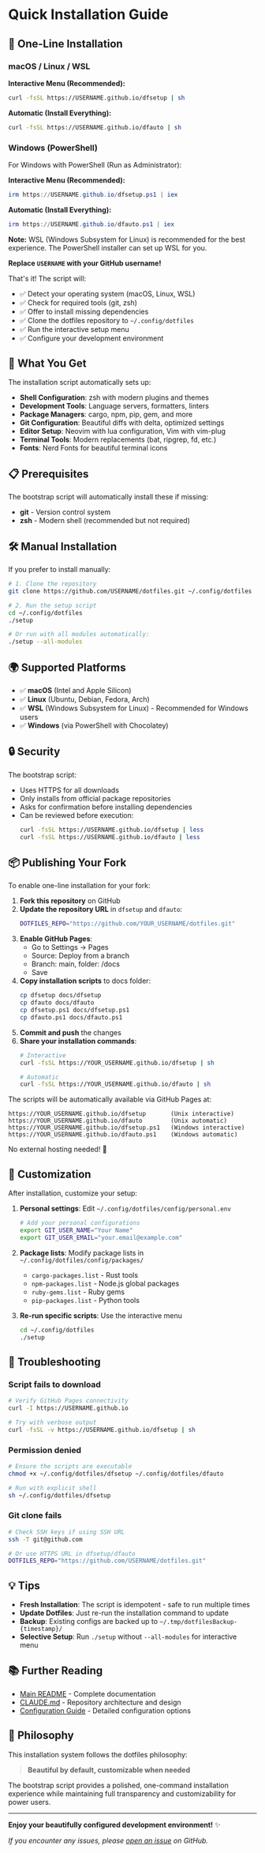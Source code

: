 # Quick Installation Guide

## 🚀 One-Line Installation

### macOS / Linux / WSL

**Interactive Menu (Recommended):**
```bash
curl -fsSL https://USERNAME.github.io/dfsetup | sh
```

**Automatic (Install Everything):**
```bash
curl -fsSL https://USERNAME.github.io/dfauto | sh
```

### Windows (PowerShell)

For Windows with PowerShell (Run as Administrator):

**Interactive Menu (Recommended):**
```powershell
irm https://USERNAME.github.io/dfsetup.ps1 | iex
```

**Automatic (Install Everything):**
```powershell
irm https://USERNAME.github.io/dfauto.ps1 | iex
```

**Note:** WSL (Windows Subsystem for Linux) is recommended for the best experience. The PowerShell installer can set up WSL for you.

**Replace `USERNAME` with your GitHub username!**

That's it! The script will:
- ✅ Detect your operating system (macOS, Linux, WSL)
- ✅ Check for required tools (git, zsh)
- ✅ Offer to install missing dependencies
- ✅ Clone the dotfiles repository to `~/.config/dotfiles`
- ✅ Run the interactive setup menu
- ✅ Configure your development environment

## 🎯 What You Get

The installation script automatically sets up:

- **Shell Configuration**: zsh with modern plugins and themes
- **Development Tools**: Language servers, formatters, linters
- **Package Managers**: cargo, npm, pip, gem, and more
- **Git Configuration**: Beautiful diffs with delta, optimized settings
- **Editor Setup**: Neovim with lua configuration, Vim with vim-plug
- **Terminal Tools**: Modern replacements (bat, ripgrep, fd, etc.)
- **Fonts**: Nerd Fonts for beautiful terminal icons

## 📋 Prerequisites

The bootstrap script will automatically install these if missing:

- **git** - Version control system
- **zsh** - Modern shell (recommended but not required)

## 🛠️ Manual Installation

If you prefer to install manually:

```bash
# 1. Clone the repository
git clone https://github.com/USERNAME/dotfiles.git ~/.config/dotfiles

# 2. Run the setup script
cd ~/.config/dotfiles
./setup

# Or run with all modules automatically:
./setup --all-modules
```

## 🌍 Supported Platforms

- ✅ **macOS** (Intel and Apple Silicon)
- ✅ **Linux** (Ubuntu, Debian, Fedora, Arch)
- ✅ **WSL** (Windows Subsystem for Linux) - Recommended for Windows users
- ✅ **Windows** (via PowerShell with Chocolatey)

## 🔒 Security

The bootstrap script:
- Uses HTTPS for all downloads
- Only installs from official package repositories
- Asks for confirmation before installing dependencies
- Can be reviewed before execution:
  ```bash
  curl -fsSL https://USERNAME.github.io/dfsetup | less
  curl -fsSL https://USERNAME.github.io/dfauto | less
  ```

## 📦 Publishing Your Fork

To enable one-line installation for your fork:

1. **Fork this repository** on GitHub
2. **Update the repository URL** in `dfsetup` and `dfauto`:
   ```bash
   DOTFILES_REPO="https://github.com/YOUR_USERNAME/dotfiles.git"
   ```
3. **Enable GitHub Pages**:
   - Go to Settings → Pages
   - Source: Deploy from a branch
   - Branch: main, folder: /docs
   - Save
4. **Copy installation scripts** to docs folder:
   ```bash
   cp dfsetup docs/dfsetup
   cp dfauto docs/dfauto
   cp dfsetup.ps1 docs/dfsetup.ps1
   cp dfauto.ps1 docs/dfauto.ps1
   ```
5. **Commit and push** the changes
6. **Share your installation commands**:
   ```bash
   # Interactive
   curl -fsSL https://YOUR_USERNAME.github.io/dfsetup | sh

   # Automatic
   curl -fsSL https://YOUR_USERNAME.github.io/dfauto | sh
   ```

The scripts will be automatically available via GitHub Pages at:
```
https://YOUR_USERNAME.github.io/dfsetup       (Unix interactive)
https://YOUR_USERNAME.github.io/dfauto        (Unix automatic)
https://YOUR_USERNAME.github.io/dfsetup.ps1   (Windows interactive)
https://YOUR_USERNAME.github.io/dfauto.ps1    (Windows automatic)
```

No external hosting needed! 🎉

## 🎨 Customization

After installation, customize your setup:

1. **Personal settings**: Edit `~/.config/dotfiles/config/personal.env`
   ```bash
   # Add your personal configurations
   export GIT_USER_NAME="Your Name"
   export GIT_USER_EMAIL="your.email@example.com"
   ```

2. **Package lists**: Modify package lists in `~/.config/dotfiles/config/packages/`
   - `cargo-packages.list` - Rust tools
   - `npm-packages.list` - Node.js global packages
   - `ruby-gems.list` - Ruby gems
   - `pip-packages.list` - Python tools

3. **Re-run specific scripts**: Use the interactive menu
   ```bash
   cd ~/.config/dotfiles
   ./setup
   ```

## 🐛 Troubleshooting

### Script fails to download
```bash
# Verify GitHub Pages connectivity
curl -I https://USERNAME.github.io

# Try with verbose output
curl -fsSL -v https://USERNAME.github.io/dfsetup | sh
```

### Permission denied
```bash
# Ensure the scripts are executable
chmod +x ~/.config/dotfiles/dfsetup ~/.config/dotfiles/dfauto

# Run with explicit shell
sh ~/.config/dotfiles/dfsetup
```

### Git clone fails
```bash
# Check SSH keys if using SSH URL
ssh -T git@github.com

# Or use HTTPS URL in dfsetup/dfauto
DOTFILES_REPO="https://github.com/USERNAME/dotfiles.git"
```

## 💡 Tips

- **Fresh Installation**: The script is idempotent - safe to run multiple times
- **Update Dotfiles**: Just re-run the installation command to update
- **Backup**: Existing configs are backed up to `~/.tmp/dotfilesBackup-{timestamp}/`
- **Selective Setup**: Run `./setup` without `--all-modules` for interactive menu

## 📚 Further Reading

- [Main README](./README.md) - Complete documentation
- [CLAUDE.md](./CLAUDE.md) - Repository architecture and design
- [Configuration Guide](./config/README.md) - Detailed configuration options

## 🎵 Philosophy

This installation system follows the dotfiles philosophy:

> **Beautiful by default, customizable when needed**

The bootstrap script provides a polished, one-command installation experience while maintaining full transparency and customizability for power users.

---

**Enjoy your beautifully configured development environment!** ✨

*If you encounter any issues, please [open an issue](https://github.com/USERNAME/dotfiles/issues) on GitHub.*
